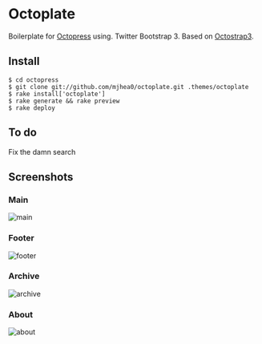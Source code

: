 # Octoplate

Boilerplate for [Octopress](http://octopress.org) using. Twitter Bootstrap 3. Based on [Octostrap3](https://github.com/kAworu/octostrap3).

## Install

    $ cd octopress
    $ git clone git://github.com/mjhea0/octoplate.git .themes/octoplate
    $ rake install['octoplate']
    $ rake generate && rake preview
    $ rake deploy
    
## To do

Fix the damn search

## Screenshots

### Main

![main](https://raw.github.com/mjhea0/octoplate/master/main.png)

### Footer

![footer](https://raw.github.com/mjhea0/octoplate/master/footer.png)

### Archive

![archive](https://raw.github.com/mjhea0/octoplate/master/archive.png)

### About

![about](https://raw.github.com/mjhea0/octoplate/master/about.png)
